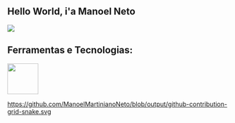 ## Hello World, i'a Manoel Neto

<a href="mailto:manoelantonio8105@gmail.com">
<img src="https://img.shields.io/badge/Gmail-D14836?style=for-the-badge&logo=gmail&logoColor=white"/>
</a>

## Ferramentas e Tecnologias:

<img src="https://hermes.dio.me/tracks/aa71615b-e701-4cec-bb64-71ba6974c5fe.png" width="70">


 https://github.com/ManoelMartinianoNeto/blob/output/github-contribution-grid-snake.svg
          
